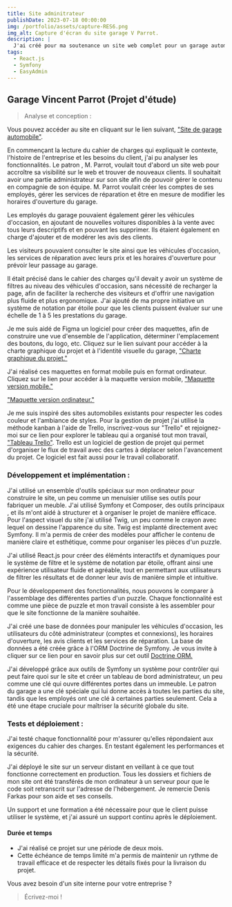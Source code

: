 ```yaml
---
title: Site adminitrateur
publishDate: 2023-07-18 00:00:00
img: /portfolio/assets/capture-RES6.png
img_alt: Capture d'écran du site garage V Parrot.
description: |
  J'ai créé pour ma soutenance un site web complet pour un garage automobile, offrant à la fois une vitrine en ligne pour les services de réparation, ainsi qu'un espace administrable pour la gestion interne de l'entreprise.
tags:
  - React.js
  - Symfony
  - EasyAdmin
---
```


## Garage Vincent Parrot (Projet d'étude)

> Analyse et conception :

Vous pouvez accéder au site en cliquant sur le lien suivant, <a href="https://www.garage-parrot.horizonduweb.fr">"Site de garage automobile"</a>.

En commençant la lecture du cahier de charges qui expliquait le contexte, l'histoire de l'entreprise et les besoins du client, j'ai pu analyser les fonctionnalités. Le patron , M. Parrot, voulait tout d'abord un site web pour accroître sa visibilité sur le web et trouver de nouveaux clients. Il souhaitait avoir une partie administrateur sur son site afin de pouvoir gérer le contenu en compagnie de son équipe. M. Parrot voulait créer les comptes de ses employés, gérer les services de réparation et être en mesure de modifier les horaires d'ouverture du garage.

Les employés du garage pouvaient également gérer les véhicules d'occasion, en ajoutant de nouvelles voitures disponibles à la vente avec tous leurs descriptifs et en pouvant les supprimer. Ils étaient également en charge d'ajouter et de modérer les avis des clients.

Les visiteurs pouvaient consulter le site ainsi que les véhicules d'occasion, les services de réparation avec leurs prix et les horaires d'ouverture pour prévoir leur passage au garage.

Il était précisé dans le cahier des charges qu'il devait y avoir un système de filtres au niveau des véhicules d'occasion, sans nécessité de recharger la page, afin de faciliter la recherche des visiteurs et d'offrir une navigation plus fluide et plus ergonomique. J'ai ajouté de ma propre initiative un système de notation par étoile pour que les clients puissent évaluer sur une échelle de 1 à 5 les prestations du garage.

Je me suis aidé de Figma un logiciel pour créer des maquettes, afin de construire une vue d'ensemble de l'application, déterminer l'emplacement des boutons, du logo, etc. Cliquez sur le lien suivant pour accéder à la charte graphique du projet et à l'identité visuelle du garage, <a href="https://www.figma.com/file/EqJ4J6EtzmCnGsEqciJ61K/Wireframe--Garage-V.-Parrot?type=design&node-id=6%3A3&mode=dev&t=ussYztuMDy3ReRfl-1">"Charte graphique du projet."</a>

J'ai réalisé ces maquettes en format mobile puis en format ordinateur. Cliquez sur le lien pour accéder à la maquette version mobile, <a href="https://www.figma.com/file/EqJ4J6EtzmCnGsEqciJ61K/Wireframe--Garage-V.-Parrot?type=design&node-id=0%3A1&mode=dev&t=ussYztuMDy3ReRfl-1">"Maquette version mobile."</a>

<a href="https://www.figma.com/file/EqJ4J6EtzmCnGsEqciJ61K/Wireframe--Garage-V.-Parrot?type=design&node-id=6%3A2&mode=dev&t=ussYztuMDy3ReRfl-1">"Maquette version ordinateur."</a>

Je me suis inspiré des sites automobiles existants pour respecter les codes couleur et l'ambiance de styles. Pour la gestion de projet j'ai utilisé la méthode kanban à l'aide de Trello, inscrivez-vous sur "Trello" et rejoignez-moi sur ce lien pour explorer le tableau qui a organisé tout mon travail, <a href="https://trello.com/invite/b/iDKJ1cAk/ATTI690d173f7015fd377efbe5b57e2d050282464D01/creation-de-site-garage-v-parrot">"Tableau Trello"</a>. Trello est un logiciel de gestion de projet qui permet d'organiser le flux de travail avec des cartes à déplacer selon l'avancement du projet. Ce logiciel est fait aussi pour le travail collaboratif.

### Développement et implémentation :

J'ai utilisé un ensemble d'outils spéciaux sur mon ordinateur pour construire le site, un peu comme un menuisier utilise ses outils pour fabriquer un meuble. J'ai utilisé Symfony et Composer, des outils principaux , et ils m'ont aidé à structurer et à organiser le projet de manière efficace. Pour l'aspect visuel du site j'ai utilisé Twig, un peu comme le crayon avec lequel on dessine l'apparence du site. Twig est implanté directement avec Symfony. Il m'a permis de créer des modèles pour afficher le contenu de manière claire et esthétique, comme pour organiser les pièces d'un puzzle.

J'ai utilisé React.js pour créer des éléménts interactifs et dynamiques pour le système de filtre et le système de notation par étoile, offrant ainsi une expérience utilisateur fluide et agréable, tout en permettant aux utilisateurs de filtrer les résultats et de donner leur avis de manière simple et intuitive.

Pour le développement des fonctionnalités, nous pouvons le comparer à l'assemblage des différentes parties d'un puzzle. Chaque fonctionnalité est comme une pièce de puzzle et mon travail consiste à les assembler pour que le site fonctionne de la manière souhaitée.

J'ai créé une base de données pour manipuler les véhicules d'occasion, les utilisateurs du côté administrateur (comptes et connexions), les horaires d'ouverture, les avis clients et les services de réparation. La base de données a été créée grâce à l'ORM Doctrine de Symfony. Je vous invite à cliquer sur ce lien pour en savoir plus sur cet outil <a href="https://www.symfony.com/doc/current/doctrine.html">Doctrine ORM.</a>

J'ai développé grâce aux outils de Symfony un système pour contrôler qui peut faire quoi sur le site et créer un tableau de bord administrateur, un peu comme une clé qui ouvre différentes portes dans un immeuble. Le patron du garage a une clé spéciale qui lui donne accès à toutes les parties du site, tandis que les employés ont une clé à certaines parties seulement. Cela a été une étape cruciale pour maîtriser la sécurité globale du site.

### Tests et déploiement :

J'ai testé chaque fonctionnalité pour m'assurer qu'elles répondaient aux exigences du cahier des charges. En testant également les performances et la sécurité.

J'ai déployé le site sur un serveur distant en veillant à ce que tout fonctionne correctement en production. Tous les dossiers et fichiers de mon site ont été transférés de mon ordinateur à un serveur pour que le code soit retranscrit sur l'adresse de l'hébergement. Je remercie Denis Farkas pour son aide et ses conseils.

Un support et une formation a été nécessaire pour que le client puisse utiliser le système, et j'ai assuré un support continu après le déploiement.

#### Durée et temps

- J'ai réalisé ce projet sur une période de deux mois.
- Cette échéance de temps limité m'a permis de maintenir un rythme de travail efficace et de respecter les détails fixés pour la livraison du projet.

Vous avez besoin d'un site interne pour votre entreprise ?

> Écrivez-moi !
